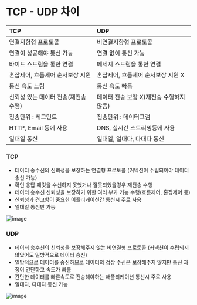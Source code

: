 # TCP - UDP 차이

| TCP | UDP |
|:----|:----|
| 연결지향형 프로토콜 | 비연결지향형 프로토콜 |
| 연결이 성공해야 통신 가능 | 연결 없이 통신 가능 |
| 바이트 스트림을 통한 연결 | 메세지 스트림을 통한 연결 |
| 혼잡제어, 흐름제어 순서보장 지원 | 혼잡제어, 흐름제어 순서보장 지원 X |
| 통신 속도 느림 | 통신 속도 빠름 |
| 신뢰성 있는 데이터 전송(재전송 수행) | 데이터 전송 보장 X(재전송 수행하지 않음) |
| 전송단위 : 세그먼트 | 전송단위 : 데이터그램 |
| HTTP, Email 등에 사용 | DNS, 실시간 스트리밍등에 사용 |
| 일대일 통신 | 일대일, 일대다, 다대다 통신 | 

### TCP
* 데이터 송수신의 신뢰성을 보장하는 연결형 프로토콜 (커넥션이 수립되어야 데이터 송신 가능)
* 확인 응답 패킷을 수신하지 못했거나 잘못되었을경우 재전송 수행
* 데이터 송수신 신뢰성을 보장하기 위한 여러 부가 기능 수행(흐름제어, 혼잡제어 등)
* 신뢰성과 견고함이 중요한 어플리케이션간 통신시 주로 사용 
* 일대일 통신만 가능

![image](https://user-images.githubusercontent.com/48702893/108603804-61315b00-73ed-11eb-8f2c-be801636801c.png)

### UDP
* 데이터 송수신의 신뢰성을 보장해주지 않는 비연결형 프로토콜 (커넥션이 수립되지 않았어도 일방적으로 데이터 송신)
* 일방적으로 데이터를 송신하므로 데이터의 정상 수신은 보장해주지 않지만 통신 과정이 간단하고 속도가 빠름
* 간단한 데이터를 빠른속도로 전송해야하는 애플리케이션 통신시 주로 사용
* 일대다, 다대다 통신 가능

![image](https://user-images.githubusercontent.com/48702893/108603797-5e366a80-73ed-11eb-83a0-15a743eeb3ca.png)